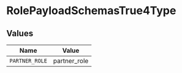 # RolePayloadSchemasTrue4Type


## Values

| Name           | Value          |
| -------------- | -------------- |
| `PARTNER_ROLE` | partner_role   |